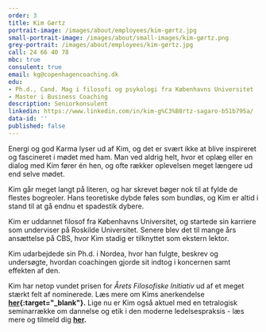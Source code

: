 ```yaml
---
order: 3
title: Kim Gørtz
portrait-image: /images/about/employees/kim-gørtz.jpg
small-portrait-image: /images/about/small-images/kim-gørtz.png
grey-portrait: /images/about/employees/kim-gørtz.jpg
call: 24 66 40 78
mbc: true
consulent: true
email: kg@copenhagencoaching.dk
edu:
- Ph.d., Cand. Mag i filosofi og psykologi fra Københavns Universitet
- Master i Business Coaching
description: Seniorkonsulent
linkedin: https://www.linkedin.com/in/kim-g%C3%B8rtz-sagaro-b51b795a/
data-id: ''
published: false
---
```


Energi og god Karma lyser ud af Kim, og det er svært ikke at blive inspireret og fascineret i mødet med ham. Man ved aldrig helt, hvor et oplæg eller en dialog med Kim fører én hen, og ofte rækker oplevelsen meget længere ud end selve mødet.

Kim går meget langt på literen, og har skrevet bøger nok til at fylde de flestes bogreoler. Hans teoretiske dybde føles som bundløs, og Kim er altid i stand til at gå endnu et spadestik dybere.

Kim er uddannet filosof fra Københavns Universitet, og startede sin karriere som underviser på Roskilde Universitet. Senere blev det til mange års ansættelse på CBS, hvor Kim stadig er tilknyttet som ekstern lektor.

Kim udarbejdede sin Ph.d. i Nordea, hvor han fulgte, beskrev og undersøgte, hvordan coachingen gjorde sit indtog i koncernen samt effekten af den.

Kim har netop vundet prisen for *Årets Filosofiske Initiativ* ud af et meget stærkt felt af nominerede. Læs mere om Kims anerkendelse **[her](https://dsfp.dk/){:target="_blank"}.** Lige nu er Kim også aktuel med en tetralogisk seminarrække om dannelse og etik i den moderne ledelsespraksis - læs mere og tilmeld dig **[her](/inspiration/seminar-med-kim/).**
